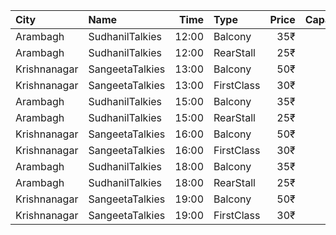 | City         | Name            |  Time | Type       | Price | Capacity | Booked |
| :----------- | :-------------- | ----: | :--------- | ----: | -------: | -----: |
| Arambagh     | SudhanilTalkies | 12:00 | Balcony    |   35₹ |      400 |    344 |
| Arambagh     | SudhanilTalkies | 12:00 | RearStall  |   25₹ |      412 |    370 |
| Krishnanagar | SangeetaTalkies | 13:00 | Balcony    |   50₹ |      231 |    165 |
| Krishnanagar | SangeetaTalkies | 13:00 | FirstClass |   30₹ |      513 |    454 |
| Arambagh     | SudhanilTalkies | 15:00 | Balcony    |   35₹ |      400 |    344 |
| Arambagh     | SudhanilTalkies | 15:00 | RearStall  |   25₹ |      412 |    370 |
| Krishnanagar | SangeetaTalkies | 16:00 | Balcony    |   50₹ |      231 |    165 |
| Krishnanagar | SangeetaTalkies | 16:00 | FirstClass |   30₹ |      513 |    454 |
| Arambagh     | SudhanilTalkies | 18:00 | Balcony    |   35₹ |      400 |    344 |
| Arambagh     | SudhanilTalkies | 18:00 | RearStall  |   25₹ |      412 |    370 |
| Krishnanagar | SangeetaTalkies | 19:00 | Balcony    |   50₹ |      231 |    165 |
| Krishnanagar | SangeetaTalkies | 19:00 | FirstClass |   30₹ |      513 |    454 |